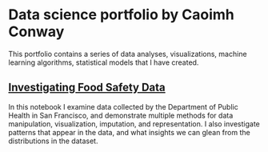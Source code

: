# Data science portfolio by Caoimh Conway

This portfolio contains a series of data analyses, visualizations, machine learning algorithms, statistical models that I have created.

## [Investigating Food Safety Data](https://github.com/CaoimhConway/InvestigatingFoodSafetyData/blob/master/Investigating%20Food%20Safety%20Data.ipynb)

In this notebook I examine data collected by the Department of Public Health in San Francisco, and demonstrate multiple methods for data manipulation, visualization, imputation, and representation. I also investigate patterns that appear in the data, and what insights we can glean from the distributions in the dataset.
